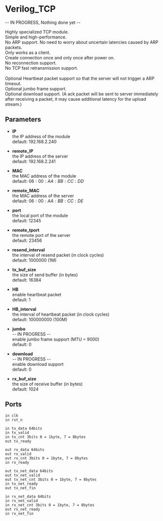 # Verilog_TCP

-- IN PROGRESS, Nothing done yet --

Highly specialized TCP module.\
Simple and high-performance.\
No ARP support. No need to worry about uncertain latencies caused by ARP packets. \
Only works as a client.\
Create connection once and only once after power on.\
No reconnection support.\
No TCP fast retransmission support.\
\
Optional Heartbeat packet support so that the server will not trigger a ARP timeout.\
Optional jumbo frame support.\
Optional download support. (A ack packet will be sent to server immediately after receiving a packet, it may cause additional latency for the upload stream.)

## Parameters

- **IP** \
    the IP address of the module \
    default: $192.168.2.240$
- **remote_IP** \
    the IP address of the server \
    default: $192.168.2.241$
- **MAC** \
    the MAC address of the module \
    default: $06:00:AA:BB:CC:DD$
- **remote_MAC** \
    the MAC address of the server \
    default: $06:00:AA:BB:CC:DE$
- **port** \
    the local port of the module \
    default: $12345$
- **remote_tport** \
    the remote port of the server \
    default: $23456$

- **resend_interval** \
    the interval of resend packet (in clock cycles) \
    default: $1000000$ (1M)

- **tx_buf_size** \
    the size of send buffer (in bytes) \
    default: $16384$

- **HB** \
    enable heartbeat packet \
    default: $1$

- **HB_interval** \
    the interval of heartbeat packet (in clock cycles) \
    default: $100000000$ (100M)

- **jumbo** \
    -- IN PROGRESS -- \
    enable jumbo frame support (MTU = 9000) \
    default: $0$

- **download** \
    -- IN PROGRESS -- \
    enable download support \
    default: $0$

- **rx_buf_size** \
    the size of receive buffer (in bytes) \
    default: $1024$

## Ports

```plaintext
in clk 
in rst_n 

in tx_data 64bits 
in tx_valid 
in tx_cnt 3bits 0 = 1byte, 7 = 8bytes
out tx_ready

out rx_data 64bits
out rx_valid
out rx_cnt 3bits 0 = 1byte, 7 = 8bytes
in rx_ready

out tx_net_data 64bits
out tx_net_valid
out tx_net_cnt 3bits 0 = 1byte, 7 = 8bytes
in tx_net_ready
out tx_net_fin

in rx_net_data 64bits
in rx_net_valid
in rx_net_cnt 3bits 0 = 1byte, 7 = 8bytes
out rx_net_ready
in rx_net_fin
```
